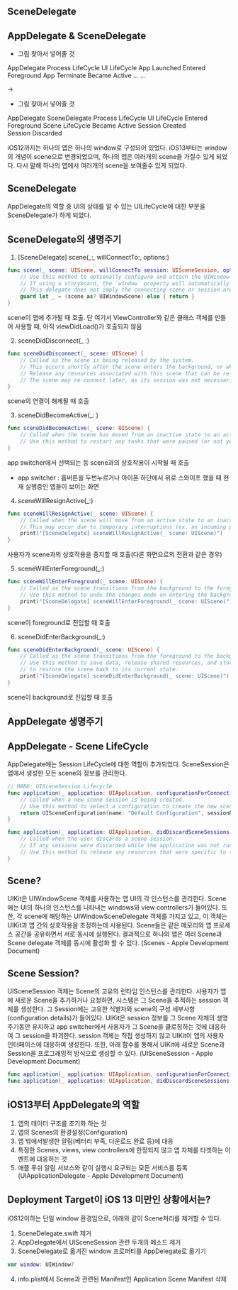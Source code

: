 ## SceneDelegate

## AppDelegate & SceneDelegate
* 그림 찾아서 넣어줄 것

AppDelegate
Process LifeCycle       UI LifeCycle
App Launched            Entered Foreground
App Terminate           Became Active
...                                 ...

->

* 그림 찾아서 넣어줄 것

AppDelegate                 SceneDelegate
Process LifeCycle           UI LifeCycle
                                        Entered Foreground
Scene LifeCycle             Became Active
Session Created              
Session Discarded               


iOS12까지는 하나의 앱은 하나의 window로 구성되어 있었다.
iOS13부터는 window의 개념이 scene으로 변경되었으며, 하나의 앱은 여러개의 scene을 가질수 있게 되었다.
다시 말해 하나의 앱에서 여러개의 scene을 보여줄수 있게 되었다.


## SceneDelegate
AppDelegate의 역할 중 UI의 상태를 알 수 있는 UILifeCycle에 대한 부분을 SceneDelegate가 하게 되었다.

## SceneDelegate의 생명주기
1. [SceneDelegate] scene(_:, willConnectTo:, options:)
```swift
func scene(_ scene: UIScene, willConnectTo session: UISceneSession, options connectionOptions: UIScene.ConnectionOptions) {
    // Use this method to optionally configure and attach the UIWindow `window` to the provided UIWindowScene `scene`.
    // If using a storyboard, the `window` property will automatically be initialized and attached to the scene.
    // This delegate does not imply the connecting scene or session are new (see `application:configurationForConnectingSceneSession` instead).
    guard let _ = (scene as? UIWindowScene) else { return }
}
```
scene이 앱에 추가될 때 호출. 단 여기서 ViewController와 같은 클래스 객체를 만들어 사용할 때, 아직 viewDidLoad()가 호출되지 않음

2. sceneDidDisconnect(_ :)
```swift
func sceneDidDisconnect(_ scene: UIScene) {
    // Called as the scene is being released by the system.
    // This occurs shortly after the scene enters the background, or when its session is discarded.
    // Release any resources associated with this scene that can be re-created the next time the scene connects.
    // The scene may re-connect later, as its session was not necessarily discarded (see `application:didDiscardSceneSessions` instead).
}
```
scene의 연결이 해제될 때 호출

3. sceneDidBecomeActive(_: )
```swift
func sceneDidBecomeActive(_ scene: UIScene) {
    // Called when the scene has moved from an inactive state to an active state.
    // Use this method to restart any tasks that were paused (or not yet started) when the scene was inactive.
}
```
app switcher에서 선택되는 등 scene과의 상호작용이 시작될 때 호출
* app switcher : 홈버튼을 두번누르거나 아이폰 하단에서 위로 스와이프 했을 때 현재 실행중인 앱들이 보이는 화면

4. sceneWillResignActive(_:)
```swift
func sceneWillResignActive(_ scene: UIScene) {
    // Called when the scene will move from an active state to an inactive state.
    // This may occur due to temporary interruptions (ex. an incoming phone call).
    print("[SceneDelegate] sceneWillResignActive(_ scene: UIScene)")
}
```
사용자가 scene과의 상호작용을 중지할 때 호출(다른 화면으로의 전환과 같은 경우)

5. sceneWillEnterForeground(_:)
```swift
func sceneWillEnterForeground(_ scene: UIScene) {
    // Called as the scene transitions from the background to the foreground.
    // Use this method to undo the changes made on entering the background.
    print("[SceneDelegate] sceneWillEnterForeground(_ scene: UIScene)")
}
```
scene이 foreground로 진입할 때 호출

6. sceneDidEnterBackground(_:)
``` swift
func sceneDidEnterBackground(_ scene: UIScene) {
    // Called as the scene transitions from the foreground to the background.
    // Use this method to save data, release shared resources, and store enough scene-specific state information
    // to restore the scene back to its current state.
    print("[SceneDelegate] sceneDidEnterBackground(_ scene: UIScene)")
}
```
scene이 background로 진입할 때 호출


## AppDelegate 생명주기




## AppDelegate - Scene LifeCycle
AppDelegate에는 Session LifeCycle에 대한 역할이 추가되었다.
SceneSession은 앱에서 생성한 모든 scene의 정보를 관리한다.

```swift
// MARK: UISceneSession Lifecycle
func application(_ application: UIApplication, configurationForConnecting connectingSceneSession: UISceneSession, options: UIScene.ConnectionOptions) -> UISceneConfiguration {
    // Called when a new scene session is being created.
    // Use this method to select a configuration to create the new scene with.
    return UISceneConfiguration(name: "Default Configuration", sessionRole: connectingSceneSession.role)
}

func application(_ application: UIApplication, didDiscardSceneSessions sceneSessions: Set<UISceneSession>) {
    // Called when the user discards a scene session.
    // If any sessions were discarded while the application was not running, this will be called shortly after application:didFinishLaunchingWithOptions.
    // Use this method to release any resources that were specific to the discarded scenes, as they will not return.
}
```


## Scene?
UIKit은 UIWindowScene 객체를 사용하는 앱 UI의 각 인스턴스를 관리한다. Scene에는 UI의 하나의 인스턴스를 나타내는 windows와 view controllers가 들어있다. 또한, 각 scene에 해당하는 UIWindowSceneDelegate 객체를 가지고 있고, 이 객체는 UIKit과 앱 간의 상호작용을 조정하는데 사용된다.
Scene들은 같은 메모리와 앱 프로세스 공간을 공유하면서 서로 동시에 실행된다. 결과적으로 하나의 앱은 여러 Scene과 Scene delegate 객체를 동시에 활성화 할 수 있다.
(Scenes - Apple Development Document)


## Scene Session?
UISceneSession 객체는 Scene의 고유의 런타임 인스턴스를 관리한다. 사용자가 앱에 새로운 Scene을 추가하거나 요청하면, 시스템은 그 Scene을 추적하는 session 객체를 생성한다. 그 Session에는 고유한 식별자와 scene의 구성 세부사항(configuration details)가 들어있다.
UIKit은 session 정보를 그 Scene 자체의 생명주기동안 유지하고 app switcher에서 사용자가 그 Scene을 클로징하는 것에 대응하여 그 session을 파괴한다.
session 객체는 직접 생성하지 않고 UIKit이 앱의 사용자 인터페이스에 대응하여 생성한다. 
또한, 아래 함수를 통해서 UIKit에 새로운 Scene과 Session을 프로그래밍적 방식으로 생성할 수 있다.
(UISceneSession - Apple Development Document)


```swift
func application(_ application: UIApplication, configurationForConnecting connectingSceneSession: UISceneSession, options: UIScene.ConnectionOptions) -> UISceneConfiguration 
func application(_ application: UIApplication, didDiscardSceneSessions sceneSessions: Set<UISceneSession>)
```

## iOS13부터 AppDelegate의 역할
1. 앱의 데이터 구조를 초기화 하는 것
2. 앱의 Scenes의 환경설정(Configuration)
3. 앱 밖에서발생한 알림(베터리 부족, 다운로드 완료 등)에 대응
4. 특정한 Scenes, views, view controllers에 한정되지 않고 앱 자체를 타겟하는 이벤트에 대응하는 것
5. 애플 푸쉬 알림 서브스와 같이 실행시 요구되는 모든 서비스를 등록
(UIApplicationDelegate - Apple Development Document)

## Deployment Target이 iOS 13 미만인 상황에서는?
iOS12이하는 단일 window 환경임으로, 아래와 같이 Scene처리를 제거할 수 있다.

1. SceneDelegate.swift 제거
2. AppDelegate에서 UISceneSession 관련 두개의 메소드 제거
3. SceneDelegate로 옮겨진 window 프로퍼티를 AppDelegate로 옮기기
```swift
var window: UIWindow?
```
4. info.plist에서 Scene과 관련된 Manifest인 Application Scene Manifest 삭제
